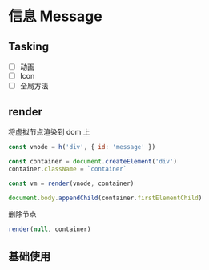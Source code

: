 # 信息 Message

## Tasking

- [ ] 动画
- [ ] Icon
- [ ] 全局方法

## render

将虚拟节点渲染到 dom 上

```js
const vnode = h('div', { id: 'message' })

const container = document.createElement('div')
container.className = `container`

const vm = render(vnode, container)

document.body.appendChild(container.firstElementChild)
```

删除节点

```js
render(null, container)
```

## 基础使用

<demo src="./demos/basic.vue" />
